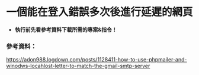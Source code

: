 # 一個能在登入錯誤多次後進行延遲的網頁
* **執行前先看參考資料下載所需的專案&指令！**
### 參考資料： 
  https://adon988.logdown.com/posts/1128411-how-to-use-phpmailer-and-winodws-locahlost-letter-to-match-the-gmail-smtp-server
